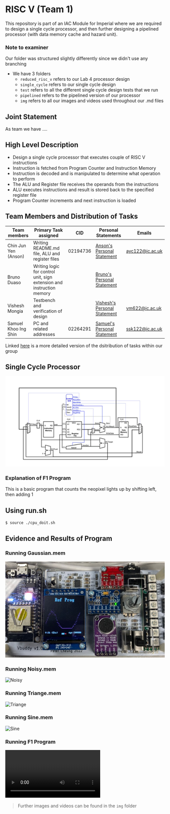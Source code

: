 # RISC V (Team 1) 

This repository is part of an IAC Module for Imperial where we are required to design a single cycle processor, and then further designing a pipelined processor (with data memory cache and hazard unit).

### Note to examiner
Our folder was structured slightly differently since we didn't use any branching
- We have 3 folders 
    - `reduced_risc_v` refers to our Lab 4 processor design
    - `single_cycle` refers to our single cycle design
    - `test` refers to all the different single cycle design tests that we run
    - `pipelined` refers to the pipelined version of our processor 
    - `img` refers to all our images and videos used throughout our .md files 


## Joint Statement
As team we have ....

## High Level Description

- Design a single cycle processor that executes couple of RISC V instructions
- Instruction is fetched from Program Counter and Instruction Memory
- Instruction is decoded and is manipulated to determine what operation to perform 
- The ALU and Register file receives the operands from the instructions
- ALU executes instructions and result is stored back to the specified register file 
- Program Counter increments and next instruction is loaded

## Team Members and Distribution of Tasks

| Team members         | Primary Task assigned                                                 |CID        | Personal Statements                                                       | Emails         |
|----------------------|-----------------------------------------------------------------------|-----------|---------------------------------------------------------------------------|----------------|
| Chin Jun Yen (Anson) | Writing README.md file, ALU and register files                        |02194736   |[Anson's Personal Statement](/AnsonChinPersonalStatement.md)               |ayc122@ic.ac.uk |
| Bruno Duaso          | Writing logic for control unit, sign extension and instruction memory |           |[Bruno's Personal Statement](/BrunoDuasoPersonalStatement.md)              |                |
| Vishesh Mongia       | Testbench and verification of design                                  |           |[Vishesh's Personal Statement](/VisheshMongiaPersonalStatement.md)         |vm622@ic.ac.uk  |
| Samuel Khoo Ing Shin | PC and related addresses                                              |02264291   |[Samuel's Personal Statement](/SamuelKhooPersonalStatement.md)             |ssk122@ic.ac.uk |

Linked [here](/taskdistribution.md) is a more detailed version of the dsitribution of tasks within our group

## Single Cycle Processor

![Image](/img/pro.png)

### Explanation of F1 Program 

This is a basic program that counts the neopixel lights up by shifting left, then adding 1 


## Using run.sh 

```bash
$ source ./cpu_doit.sh
```


## Evidence and Results of Program

### Running Gaussian.mem 
![Gaussianimg](/img/gaussianmem.jpg)

### Running Noisy.mem
![Noisy](noisymem.jpg)

### Running Triange.mem
![Triange](triangemem.jpg)

### Running Sine.mem 
![Sine](sinemem.jpg)

### Running F1 Program
![F1video](f1video.mp4)

> Further images and videos can be found in the `img` folder 










